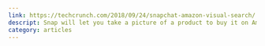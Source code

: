 ```yaml
---
link: https://techcrunch.com/2018/09/24/snapchat-amazon-visual-search/
descript: Snap will let you take a picture of a product to buy it on Amazon  
category: articles
---
```


